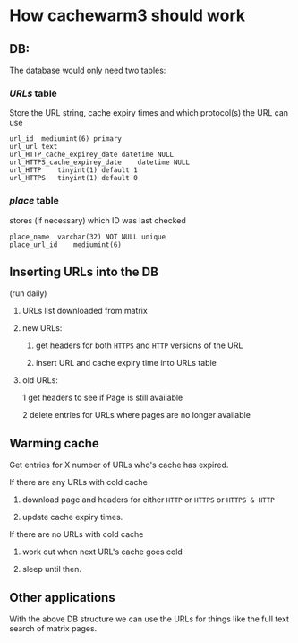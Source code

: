 How cachewarm3 should work
==========================

DB:
---

The database would only need two tables:

### *URLs* table

Store the URL string, cache expiry times and which protocol(s) the URL can use

	url_id	mediumint(6) primary
	url_url	text
	url_HTTP_cache_expirey_date	datetime NULL
	url_HTTPS_cache_expirey_date	datetime NULL
	url_HTTP	tinyint(1) default 1
	url_HTTPS	tinyint(1) default 0


### *place* table

stores (if necessary) which ID was last checked

	place_name	varchar(32) NOT NULL unique
	place_url_id	mediumint(6)



Inserting URLs into the DB
--------------------------

(run daily)

1.	URLs list downloaded from matrix

2.	new URLs:

	1.	get headers for both `HTTPS` and `HTTP` versions of the URL

	2.	insert URL and cache expiry time into URLs table

3.	old URLs:

	1	get headers to see if Page is still available

	2	delete entries for URLs where pages are no longer available


Warming cache
-------------

Get entries for X number of URLs who's cache has expired.

If there are any URLs with cold cache

1.	download page and headers for either `HTTP` or `HTTPS` or `HTTPS & HTTP`

2.	update cache expiry times.

If there are no URLs with cold cache

1.	work out when next URL's cache goes cold

2.	sleep until then.


Other applications
------------------

With the above DB structure we can use the URLs for things like the full text search of matrix pages.
